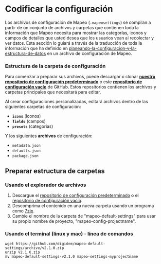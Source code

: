 # Codificar la configuración

Los archivos de configuración de Mapeo (`.mapeosettings`) se compilan a partir de un conjunto de archivos y carpetas que contienen toda la información que Mapeo necesita para mostrar las categorías, iconos y campos de detalles que usted desea que los usuarios vean al recolectar y ver datos. Esta sección lo guiará a través de la traducción de toda la información que ha definido en [planeando-la-configuracion-y-la-estructura-de-datos](../planeando-la-configuracion-y-la-estructura-de-datos/ "mention") en un archivo de configuración de Mapeo.&#x20;

### Estructura de la carpeta de configuración

Para comenzar a preparar sus archivos, puede descargar o clonar [**nuestro repositorio de configuración predeterminado**](https://github.com/digidem/mapeo-default-config) o este [**repositorio de configuración vacío**](https://github.com/digidem/empty-mapeo-config) de GitHub. Estos repositorios contienen los archivos y carpetas principales que necesitará para editar.

Al crear configuraciones personalizadas, editará archivos dentro de las siguientes carpetas de configuración:

* **`icons`** (iconos)
* **`fields`** (campos)
* **`presets`** (categorias)

Y los siguientes **archivos** de configuración:&#x20;

* `metadata.json`
* `defaults.json`
* `package.json`

## Preparar estructura de carpetas

### Usando el explorador de archivos

1. Descargue el [repositorio de configuración predeterminado](https://github.com/digidem/mapeo-default-config) o el [repositorio de configuración vacío](https://github.com/digidem/empty-mapeo-config).
2. Descomprima el contenido en una nueva carpeta usando un programa como [7zip](https://www.7-zip.org).
3. Cambie el nombre de la carpeta de "mapeo-default-settings" para usar su propio nombre de proyecto, "mapeo-config-projectname".&#x20;

### Usando el terminal (linux y mac) - línea de comandos

```
wget https://github.com/digidem/mapeo-default-settings/archive/v2.1.0.zip 
unzip v2.1.0.zip 
mv mapeo-default-settings-v2.1.0 mapeo-settings-myprojectname
```
